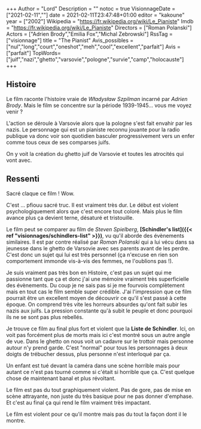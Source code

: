 +++
Author = "Lord"
Description = ""
notoc = true
VisionnageDate = ["2021-02-11",""]
date = 2021-02-11T23:47:48+01:00
editor = "kakoune"
year = ["2002"]
Wikipedia = "https://fr.wikipedia.org/wiki/Le_Pianiste"
Imdb = "https://fr.wikipedia.org/wiki/Le_Pianiste"
Directors = ["Roman Polanski"]
Actors = ["Adrien Brody","Emilia Fox","Michal Zebrowski"]
RssTag = ["visionnage"]
title = "The Pianist"
Avis_possibles = ["nul","long","court","oneshot","meh","cool","excellent","parfait"]
Avis = ["parfait"] 
TopWords=["juif","nazi","ghetto","varsovie","pologne","survie","camp","holocauste"]
+++
## Histoire
Le film raconte l'histoire vraie de *Władysław Szpilman* incarné par *Adrien Brody*.
Mais le film se concentre sur la période 1939-1945… vous me voyez venir ?

L'action se déroule à Varsovie alors que la pologne s'est fait envahir par les nazis.
Le personnage qui est un pianiste reconnu jouante pour la radio publique va donc voir son quotidien basculer progressivement vers un enfer comme tous ceux de ses comparses juifs.

On y voit la création du ghetto juif de Varsovie et toutes les atrocités qui vont avec.

## Ressenti

Sacré claque ce film !
Wow.

C'est … pfiouu sacré truc.
Il est vraiment très dur.
Le début est violent psychologiquement alors que c'est encore tout coloré.
Mais plus le film avance plus ça devient terne, désaturé et tristouille.

Le film peut se comparer au film de *Steven Spielberg*, **[Schindler's list]({{< ref "visionnages/schindlers-list" >}})**, vu qu'il aborde des évènements similaires.
Il est par contre réalisé par *Roman Polanski* qui a lui vécu dans sa jeunesse dans le ghetto de Varsovie avec ses parents avant de les perdre.
C'est donc un sujet qui lui est très personnel (ça n'excuse en rien son comportement immonde vis-à-vis des femmes, ne l'oublions pas !).

Je suis vraiment pas très bon en Histoire, c'est pas un sujet qui me passionne tant que ça et donc j'ai une mémoire vraiment très superficielle des évènements.
Du coup je ne sais pas si je me fourvois complètement mais en tout cas le film semble super crédible.
J'ai l'impression que ce film pourrait être un excellent moyen de découvrir ce qu'il s'est passé à cette époque.
On comprend très vite les horreurs absurdes qu'ont fait subir les nazis aux juifs.
La pression constante qu'à subit le peuple et donc pourquoi ils ne se sont pas plus rebellés.

Je trouve ce film au final plus fort et violent que la **Liste de Schindler**.
Ici, on voit pas forcément plus de morts mais ici c'est montré sous un autre angle de vue.
Dans le ghetto on nous voit un cadavre sur le trottoir mais personne autour n'y prend garde.
C'est "normal" pour tous les personnages à deux doigts de trébucher dessus, plus personne n'est interloqué par ça.

Un enfant est tué devant la caméra dans une scène horrible mais pour autant ce n'est pas tourné comme si c'était si horrible que ça.
C'est quelque chose de maintenant banal et plus révoltant.

Le film est pas du tout graphiquement violent.
Pas de gore, pas de mise en scène attrayante, non juste du très basique pour ne pas donner d'emphase.
Et c'est au final ça qui rend le film vraiment très impactant.

Le film est violent pour ce qu'il montre mais pas du tout la façon dont il le montre.
